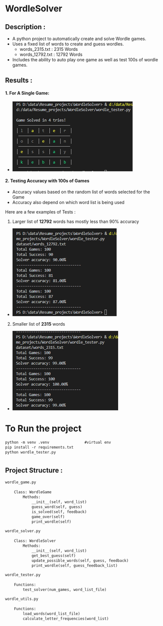 # WordleSolver

## Description : 
- A python project to automatically create and solve Wordle games.
- Uses a fixed list of words to create and guess wordles.
  - words_2315.txt : 2315 Words
  - words_12792.txt : 12792 Words
- Includes the ability to auto play one game as well as test 100s of wordle games. 


## Results :
 #### **1. For A Single Game**:
- ![](result_images/SingleGame.png)

#### **2. Testing Accuracy with 100s of Games**

- Accuracy values based on the random list of words selected for the Game
- Accuracy also depend on which word list is being used 

Here are a few examples of Tests :

1. Larger list of **12792** words has mostly less than 90% accuracy
- ![](result_images/file_1_3x100.png)

2. Smaller list of **2315** words
- ![](result_images/file_2_3x100.png)

# To Run the project 

```
python -m venv .venv                #virtual env
pip install -r requirements.txt
python wordle_tester.py

```
#
## Project Structure :
```
wordle_game.py

    Class: WordleGame
        Methods:
            __init__(self, word_list)
            guess_word(self, guess)
            is_solved(self, feedback)
            game_over(self)
            print_wordle(self)
```
```
wordle_solver.py

    Class: WordleSolver
        Methods:
            __init__(self, word_list)
            get_best_guess(self)
            update_possible_words(self, guess, feedback)
            print_wordle(self, guess_feedback_list)
```
```
wordle_tester.py

    Functions: 
        test_solver(num_games, word_list_file)

```
```
wordle_utils.py

    Functions:
        load_words(word_list_file)
        calculate_letter_frequencies(word_list)
```
